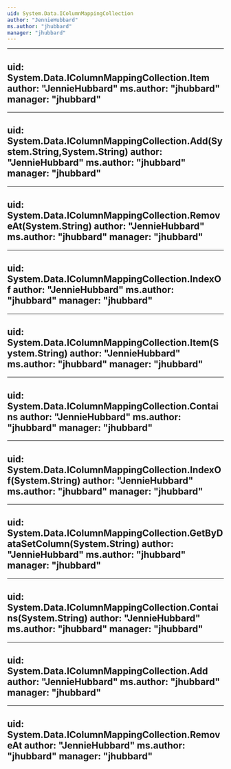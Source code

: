 ```yaml
---
uid: System.Data.IColumnMappingCollection
author: "JennieHubbard"
ms.author: "jhubbard"
manager: "jhubbard"
---
```


---
uid: System.Data.IColumnMappingCollection.Item
author: "JennieHubbard"
ms.author: "jhubbard"
manager: "jhubbard"
---

---
uid: System.Data.IColumnMappingCollection.Add(System.String,System.String)
author: "JennieHubbard"
ms.author: "jhubbard"
manager: "jhubbard"
---

---
uid: System.Data.IColumnMappingCollection.RemoveAt(System.String)
author: "JennieHubbard"
ms.author: "jhubbard"
manager: "jhubbard"
---

---
uid: System.Data.IColumnMappingCollection.IndexOf
author: "JennieHubbard"
ms.author: "jhubbard"
manager: "jhubbard"
---

---
uid: System.Data.IColumnMappingCollection.Item(System.String)
author: "JennieHubbard"
ms.author: "jhubbard"
manager: "jhubbard"
---

---
uid: System.Data.IColumnMappingCollection.Contains
author: "JennieHubbard"
ms.author: "jhubbard"
manager: "jhubbard"
---

---
uid: System.Data.IColumnMappingCollection.IndexOf(System.String)
author: "JennieHubbard"
ms.author: "jhubbard"
manager: "jhubbard"
---

---
uid: System.Data.IColumnMappingCollection.GetByDataSetColumn(System.String)
author: "JennieHubbard"
ms.author: "jhubbard"
manager: "jhubbard"
---

---
uid: System.Data.IColumnMappingCollection.Contains(System.String)
author: "JennieHubbard"
ms.author: "jhubbard"
manager: "jhubbard"
---

---
uid: System.Data.IColumnMappingCollection.Add
author: "JennieHubbard"
ms.author: "jhubbard"
manager: "jhubbard"
---

---
uid: System.Data.IColumnMappingCollection.RemoveAt
author: "JennieHubbard"
ms.author: "jhubbard"
manager: "jhubbard"
---
